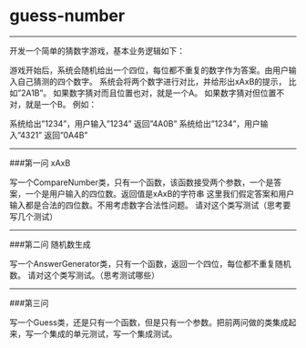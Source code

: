 # guess-number

---

开发一个简单的猜数字游戏，基本业务逻辑如下：

游戏开始后，系统会随机给出一个四位，每位都不重复的数字作为答案。由用户输入自己猜测的四个数字。
系统会将两个数字进行对比，并给形出xAxB的提示， 比如”2A1B”。
如果数字猜对而且位置也对，就是一个A。
如果数字猜对但位置不对，就是一个B。
例如：

系统给出”1234”，用户输入”1234”
返回”4A0B”
系统给出”1234”，用户输入”4321”
返回”0A4B”

---

###第一问 xAxB

写一个CompareNumber类，只有一个函数，该函数接受两个参数，一个是答案，一个是用户输入的四位数。返回值是xAxB的字符串 这里我们假定答案和用户输入都是合法的四位数。不用考虑数字合法性问题。 请对这个类写测试（思考要写几个测试）

---

###第二问 随机数生成

写一个AnswerGenerator类，只有一个函数，返回一个四位，每位都不重复随机数。 请对这个类写测试。（思考测试哪些）

---

###第三问

写一个Guess类，还是只有一个函数，但是只有一个参数。把前两问做的类集成起来，写一个集成的单元测试，写一个集成测试。

